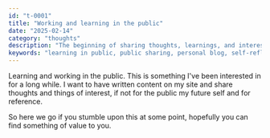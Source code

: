 ```yaml
---
id: "t-0001"
title: "Working and learning in the public"
date: "2025-02-14"
category: "thoughts"
description: "The beginning of sharing thoughts, learnings, and interests publicly. Creating content for both future reference and anyone who might find value in these reflections."
keywords: "learning in public, public sharing, personal blog, self-reflection, knowledge sharing, documentation"
---
```


Learning and working in the public. This is something I've been interested in for a long while. I want to have written content on my site and share thoughts and things of interest, if not for the public my future self and for reference.

So here we go if you stumble upon this at some point, hopefully you can find something of value to you.
